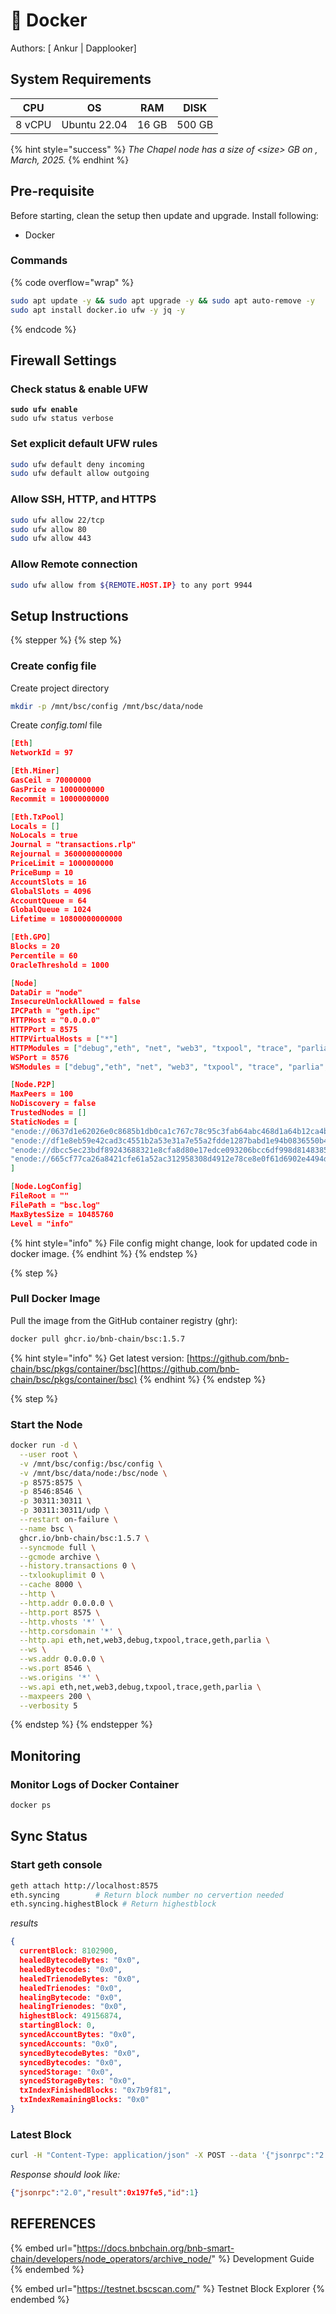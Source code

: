 # 🐳 Docker

Authors: \[ Ankur | Dapplooker]

## System Requirements

<table data-full-width="false"><thead><tr><th>CPU</th><th>OS</th><th>RAM</th><th>DISK</th></tr></thead><tbody><tr><td>8 vCPU</td><td>Ubuntu 22.04</td><td>16 GB</td><td>500 GB </td></tr></tbody></table>

{% hint style="success" %}
_The Chapel node has a size of  \<size> GB on  , March, 2025._
{% endhint %}

## Pre-requisite

Before starting, clean the setup then update and upgrade. Install following:

* Docker

### **Commands**

{% code overflow="wrap" %}
```bash
sudo apt update -y && sudo apt upgrade -y && sudo apt auto-remove -y
sudo apt install docker.io ufw -y jq -y
```
{% endcode %}

## Firewall Settings

### Check status & enable UFW&#x20;

<pre class="language-bash"><code class="lang-bash"><strong>sudo ufw enable
</strong>sudo ufw status verbose
</code></pre>

### Set explicit default UFW rules

```bash
sudo ufw default deny incoming
sudo ufw default allow outgoing
```

### Allow SSH, HTTP, and HTTPS

```bash
sudo ufw allow 22/tcp
sudo ufw allow 80
sudo ufw allow 443
```

### Allow Remote connection

```bash
sudo ufw allow from ${REMOTE.HOST.IP} to any port 9944 
```

## Setup Instructions&#x20;

{% stepper %}
{% step %}
### Create config file

Create project directory

```bash
mkdir -p /mnt/bsc/config /mnt/bsc/data/node
```

Create _config.toml_ file

```json
[Eth]
NetworkId = 97

[Eth.Miner]
GasCeil = 70000000
GasPrice = 1000000000
Recommit = 10000000000

[Eth.TxPool]
Locals = []
NoLocals = true
Journal = "transactions.rlp"
Rejournal = 3600000000000
PriceLimit = 1000000000
PriceBump = 10
AccountSlots = 16
GlobalSlots = 4096
AccountQueue = 64
GlobalQueue = 1024
Lifetime = 10800000000000

[Eth.GPO]
Blocks = 20
Percentile = 60
OracleThreshold = 1000

[Node]
DataDir = "node"
InsecureUnlockAllowed = false
IPCPath = "geth.ipc"
HTTPHost = "0.0.0.0"
HTTPPort = 8575
HTTPVirtualHosts = ["*"]
HTTPModules = ["debug","eth", "net", "web3", "txpool", "trace", "parlia", "geth"]
WSPort = 8576
WSModules = ["debug","eth", "net", "web3", "txpool", "trace", "parlia", "geth" ]

[Node.P2P]
MaxPeers = 100
NoDiscovery = false
TrustedNodes = []
StaticNodes = [
"enode://0637d1e62026e0c8685b1db0ca1c767c78c95c3fab64abc468d1a64b12ca4b530b46b8f80c915aec96f74f7ffc5999e8ad6d1484476f420f0c10e3d42361914b@52.199.214.252:30311",
"enode://df1e8eb59e42cad3c4551b2a53e31a7e55a2fdde1287babd1e94b0836550b489ba16c40932e4dacb16cba346bd442c432265a299c4aca63ee7bb0f832b9f45eb@52.51.80.128:30311",
"enode://dbcc5ec23bdf89243688321e8cfa8d80e17edce093206bcc6df998d8148385767cae3058a1c1e20c93c3b8e07962bc7a321deab0aa46c106283f1220f12c220a@3.209.122.123:30311",
"enode://665cf77ca26a8421cfe61a52ac312958308d4912e78ce8e0f61d6902e4494d4cc38f9b0dd1b23a427a7a5734e27e5d9729231426b06bb9c73b56a142f83f6b68@52.72.123.113:30311"
]

[Node.LogConfig]
FileRoot = ""
FilePath = "bsc.log"
MaxBytesSize = 10485760
Level = "info"
```

{% hint style="info" %}
File config might change, look for updated code in docker image.&#x20;
{% endhint %}
{% endstep %}

{% step %}
### Pull Docker Image

Pull the image from the GitHub container registry (ghr):

```bash
docker pull ghcr.io/bnb-chain/bsc:1.5.7 
```

{% hint style="info" %}
Get latest version: [https://github.com/bnb-chain/bsc/pkgs/container/bsc](https://github.com/bnb-chain/bsc/pkgs/container/bsc)
{% endhint %}
{% endstep %}

{% step %}
### Start the Node

```bash
docker run -d \
  --user root \
  -v /mnt/bsc/config:/bsc/config \
  -v /mnt/bsc/data/node:/bsc/node \
  -p 8575:8575 \
  -p 8546:8546 \
  -p 30311:30311 \
  -p 30311:30311/udp \
  --restart on-failure \
  --name bsc \
  ghcr.io/bnb-chain/bsc:1.5.7 \
  --syncmode full \
  --gcmode archive \
  --history.transactions 0 \
  --txlookuplimit 0 \
  --cache 8000 \
  --http \
  --http.addr 0.0.0.0 \
  --http.port 8575 \
  --http.vhosts '*' \
  --http.corsdomain '*' \
  --http.api eth,net,web3,debug,txpool,trace,geth,parlia \
  --ws \
  --ws.addr 0.0.0.0 \
  --ws.port 8546 \
  --ws.origins '*' \
  --ws.api eth,net,web3,debug,txpool,trace,geth,parlia \
  --maxpeers 200 \
  --verbosity 5
```
{% endstep %}
{% endstepper %}

## Monitoring

### Monitor Logs of Docker Container&#x20;

```bash
docker ps 
```

## Sync Status

### Start geth console&#x20;

```bash
geth attach http://localhost:8575
eth.syncing        # Return block number no cervertion needed
eth.syncing.highestBlock # Return highestblock 
```

_results_

```json
{
  currentBlock: 8102900,
  healedBytecodeBytes: "0x0",
  healedBytecodes: "0x0",
  healedTrienodeBytes: "0x0",
  healedTrienodes: "0x0",
  healingBytecode: "0x0",
  healingTrienodes: "0x0",
  highestBlock: 49156874,
  startingBlock: 0,
  syncedAccountBytes: "0x0",
  syncedAccounts: "0x0",
  syncedBytecodeBytes: "0x0",
  syncedBytecodes: "0x0",
  syncedStorage: "0x0",
  syncedStorageBytes: "0x0",
  txIndexFinishedBlocks: "0x7b9f81",
  txIndexRemainingBlocks: "0x0"
}
```

### Latest Block

```bash
curl -H "Content-Type: application/json" -X POST --data '{"jsonrpc":"2.0", "method":"starknet_blockNumber", "params":[], "id":1}' http://localhost:8575
```

_Response should look like:_

```json
{"jsonrpc":"2.0","result":0x197fe5,"id":1}
```

## REFERENCES

{% embed url="https://docs.bnbchain.org/bnb-smart-chain/developers/node_operators/archive_node/" %}
Development Guide
{% endembed %}

{% embed url="https://testnet.bscscan.com/" %}
Testnet Block Explorer
{% endembed %}
